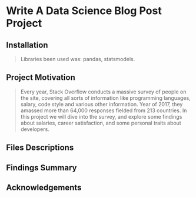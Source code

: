 # Write A Data Science Blog Post Project
## Installation 
> Libraries been used was: pandas, statsmodels.

## Project Motivation
> Every year, Stack Overflow conducts a massive survey of people on the site, covering all sorts of information like programming languages, salary, code style and various other information. 
> Year of 2017, they amassed more than 64,000 responses fielded from 213 countries.
> In this project we will dive into the survey, and explore some findings about salaries, career satisfaction, and some personal traits about developers.

## Files Descriptions
> 

## Findings Summary 
>

## Acknowledgements
> 

